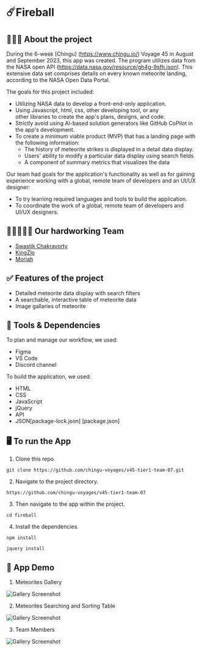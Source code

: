 # ☄️Fireball

## 👩🏻‍💻 About the project

During the 6-week [Chingu] (https://www.chingu.io/) Voyage 45 in August and September 2023, this app was created. The program utilizes data from the NASA open API (https://data.nasa.gov/resource/gh4g-9sfh.json). This extensive data set comprises details on every known meteorite landing, according to the NASA Open Data Portal.

The goals for this project included:

- Utilizing NASA data to develop a front-end-only application.
- Using Javascript, html, css, other developing tool, or any other libraries to create the app's plans, designs, and code.
- Strictly avoid using AI-based solution generators like GitHub CoPilot in the app's development.
- To create a minimum viable product (MVP) that has a landing page with the following information:
  - The history of meteorite strikes is displayed in a detail data display.
  - Users' ability to modify a particular data display using search fields
  - A component of summary metrics that visualizes the data

Our team had goals for the application's functionality as well as for gaining experience working with a global, remote team of developers and an UI/UX designer:

- To try learning required languages and tools to build the application.
- To coordinate the work of a global, remote team of developers and UI/UX designers.

## 🧑🏾‍🤝‍🧑🏼 Our hardworking Team

- [Swastik Chakravorty](https://github.com/swastik-chakravorty)
- [KingZlo](https://github.com/)
- [Moriah](https://github.com/)

## ✅ Features of the project

- Detailed meteorite data display with search filters
- A searchable, interactive table of meteorite data
- Image gallaries of meteorite

## 🔧 Tools & Dependencies

To plan and manage our workflow, we used:

- Figma
- VS Code
- Discord channel

To build the application, we used:

- HTML
- CSS
- JavaScript
- jQuery
- API
- JSON[package-lock.json] [package.json]

## 🖥️ To run the App

1. Clone this repo.

```
git clone https://github.com/chingu-voyages/v45-tier1-team-07.git
```

2. Navigate to the project directory.

```
https://github.com/chingu-voyages/v45-tier1-team-07
```

3. Then navigate to the app within the project.

```
cd fireball
```

4. Install the dependencies.

```
npm install
```

```
jquery install
```

## 👀 App Demo

1. Meteorites Gallery

![Gallery Screenshot]("src/Media/Screenshot-3.png")

2. Meteorites Searching and Sorting Table

![Gallery Screenshot]("src/Media/Screenshot-2.png")

3. Team Members

![Gallery Screenshot]("src/Media/Screenshot-1.png")
